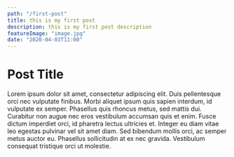 ```yaml
---
path: "/first-post"
title: this is my first post
description: this is my first post description
featureImage: "image.jpg"
date: "2020-04-03T11:00"
---
```


<h1>Post Title</h1>
<p>Lorem ipsum dolor sit amet, consectetur adipiscing elit. Duis pellentesque orci nec vulputate finibus. Morbi aliquet ipsum quis sapien interdum, id vulputate ex semper. Phasellus quis rhoncus metus, sed mattis dui. Curabitur non augue nec eros vestibulum accumsan quis et enim. Fusce dictum imperdiet orci, id pharetra lectus ultricies et. Integer eu diam vitae leo egestas pulvinar vel sit amet diam. Sed bibendum mollis orci, ac semper metus auctor eu. Phasellus sollicitudin at ex nec gravida. Vestibulum consequat tristique orci ut molestie.
</p>
